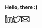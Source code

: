 ### Hello, there :)

  <a href="https://in.linkedin.com/in/iara">
    <img align="left" alt="Linkedin" width="25px" src="https://github.com/iaraoliveira/iaraoliveira/blob/master/assets/linkedin.svg" />
  </a>
  <a href="https://twitter.com/whoisiara_">
    <img align="left" alt="Twitter" width="28px" src="https://github.com/iaraoliveira/iaraoliveira/blob/master/assets/twitter.svg" />
  </a>
  <a href="mailto:iara99oliveira@gmail.com">
    <img align="left" alt="Gmail" width="28px" src="https://github.com/iaraoliveira/iaraoliveira/blob/master/assets/email.svg" />
  </a>
